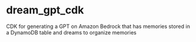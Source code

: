 # dream_gpt_cdk
CDK for generating a GPT on Amazon Bedrock that has memories stored in a DynamoDB table and dreams to organize memories
